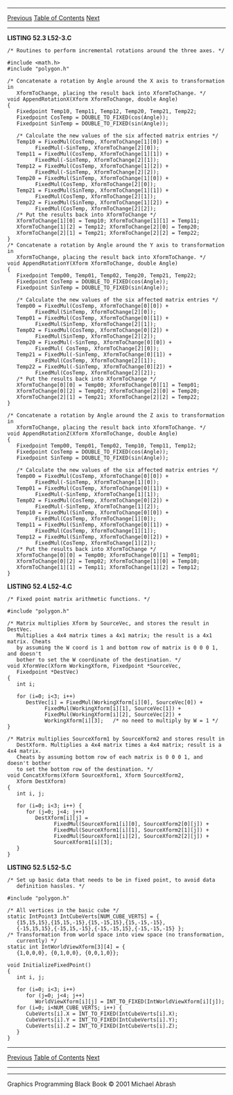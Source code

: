   ------------------------ --------------------------------- --------------------
  [Previous](52-02.html)   [Table of Contents](index.html)   [Next](52-04.html)
  ------------------------ --------------------------------- --------------------

**LISTING 52.3 L52-3.C**

    /* Routines to perform incremental rotations around the three axes. */

    #include <math.h>
    #include "polygon.h"

    /* Concatenate a rotation by Angle around the X axis to transformation in
       XformToChange, placing the result back into XformToChange. */
    void AppendRotationX(Xform XformToChange, double Angle)
    {
       Fixedpoint Temp10, Temp11, Temp12, Temp20, Temp21, Temp22;
       Fixedpoint CosTemp = DOUBLE_TO_FIXED(cos(Angle));
       Fixedpoint SinTemp = DOUBLE_TO_FIXED(sin(Angle));

       /* Calculate the new values of the six affected matrix entries */
       Temp10 = FixedMul(CosTemp, XformToChange[1][0]) +
             FixedMul(-SinTemp, XformToChange[2][0]);
       Temp11 = FixedMul(CosTemp, XformToChange[1][1]) +
             FixedMul(-SinTemp, XformToChange[2][1]);
       Temp12 = FixedMul(CosTemp, XformToChange[1][2]) +
             FixedMul(-SinTemp, XformToChange[2][2]);
       Temp20 = FixedMul(SinTemp, XformToChange[1][0]) +
             FixedMul(CosTemp, XformToChange[2][0]);
       Temp21 = FixedMul(SinTemp, XformToChange[1][1]) +
             FixedMul(CosTemp, XformToChange[2][1]);
       Temp22 = FixedMul(SinTemp, XformToChange[1][2]) +
             FixedMul(CosTemp, XformToChange[2][2]);
       /* Put the results back into XformToChange */
       XformToChange[1][0] = Temp10; XformToChange[1][1] = Temp11;
       XformToChange[1][2] = Temp12; XformToChange[2][0] = Temp20;
       XformToChange[2][1] = Temp21; XformToChange[2][2] = Temp22;
    }
    /* Concatenate a rotation by Angle around the Y axis to transformation in
       XformToChange, placing the result back into XformToChange. */
    void AppendRotationY(Xform XformToChange, double Angle)
    {
       Fixedpoint Temp00, Temp01, Temp02, Temp20, Temp21, Temp22;
       Fixedpoint CosTemp = DOUBLE_TO_FIXED(cos(Angle));
       Fixedpoint SinTemp = DOUBLE_TO_FIXED(sin(Angle));

       /* Calculate the new values of the six affected matrix entries */
       Temp00 = FixedMul(CosTemp, XformToChange[0][0]) +
             FixedMul(SinTemp, XformToChange[2][0]);
       Temp01 = FixedMul(CosTemp, XformToChange[0][1]) +
             FixedMul(SinTemp, XformToChange[2][1]);
       Temp02 = FixedMul(CosTemp, XformToChange[0][2]) +
             FixedMul(SinTemp, XformToChange[2][2]);
       Temp20 = FixedMul(-SinTemp, XformToChange[0][0]) +
             FixedMul( CosTemp, XformToChange[2][0]);
       Temp21 = FixedMul(-SinTemp, XformToChange[0][1]) +
             FixedMul(CosTemp, XformToChange[2][1]);
       Temp22 = FixedMul(-SinTemp, XformToChange[0][2]) +
             FixedMul(CosTemp, XformToChange[2][2]);
       /* Put the results back into XformToChange */
       XformToChange[0][0] = Temp00; XformToChange[0][1] = Temp01;
       XformToChange[0][2] = Temp02; XformToChange[2][0] = Temp20;
       XformToChange[2][1] = Temp21; XformToChange[2][2] = Temp22;
    }

    /* Concatenate a rotation by Angle around the Z axis to transformation in
       XformToChange, placing the result back into XformToChange. */
    void AppendRotationZ(Xform XformToChange, double Angle)
    {
       Fixedpoint Temp00, Temp01, Temp02, Temp10, Temp11, Temp12;
       Fixedpoint CosTemp = DOUBLE_TO_FIXED(cos(Angle));
       Fixedpoint SinTemp = DOUBLE_TO_FIXED(sin(Angle));

       /* Calculate the new values of the six affected matrix entries */
       Temp00 = FixedMul(CosTemp, XformToChange[0][0]) +
             FixedMul(-SinTemp, XformToChange[1][0]);
       Temp01 = FixedMul(CosTemp, XformToChange[0][1]) +
             FixedMul(-SinTemp, XformToChange[1][1]);
       Temp02 = FixedMul(CosTemp, XformToChange[0][2]) +
             FixedMul(-SinTemp, XformToChange[1][2]);
       Temp10 = FixedMul(SinTemp, XformToChange[0][0]) +
             FixedMul(CosTemp, XformToChange[1][0]);
       Temp11 = FixedMul(SinTemp, XformToChange[0][1]) +
             FixedMul(CosTemp, XformToChange[1][1]);
       Temp12 = FixedMul(SinTemp, XformToChange[0][2]) +
             FixedMul(CosTemp, XformToChange[1][2]);
       /* Put the results back into XformToChange */
       XformToChange[0][0] = Temp00; XformToChange[0][1] = Temp01;
       XformToChange[0][2] = Temp02; XformToChange[1][0] = Temp10;
       XformToChange[1][1] = Temp11; XformToChange[1][2] = Temp12;
    }

**LISTING 52.4 L52-4.C**

    /* Fixed point matrix arithmetic functions. */

    #include "polygon.h"

    /* Matrix multiplies Xform by SourceVec, and stores the result in DestVec.
       Multiplies a 4x4 matrix times a 4x1 matrix; the result is a 4x1 matrix. Cheats
       by assuming the W coord is 1 and bottom row of matrix is 0 0 0 1, and doesn't
       bother to set the W coordinate of the destination. */
    void XformVec(Xform WorkingXform, Fixedpoint *SourceVec,
       Fixedpoint *DestVec)
    {
       int i;

       for (i=0; i<3; i++)
          DestVec[i] = FixedMul(WorkingXform[i][0], SourceVec[0]) +
                FixedMul(WorkingXform[i][1], SourceVec[1]) +
                FixedMul(WorkingXform[i][2], SourceVec[2]) +
                WorkingXform[i][3];   /* no need to multiply by W = 1 */
    }

    /* Matrix multiplies SourceXform1 by SourceXform2 and stores result in
       DestXform. Multiplies a 4x4 matrix times a 4x4 matrix; result is a 4x4 matrix.
       Cheats by assuming bottom row of each matrix is 0 0 0 1, and doesn't bother
       to set the bottom row of the destination. */
    void ConcatXforms(Xform SourceXform1, Xform SourceXform2,
       Xform DestXform)
    {
       int i, j;

       for (i=0; i<3; i++) {
          for (j=0; j<4; j++)
             DestXform[i][j] =
                   FixedMul(SourceXform1[i][0], SourceXform2[0][j]) +
                   FixedMul(SourceXform1[i][1], SourceXform2[1][j]) +
                   FixedMul(SourceXform1[i][2], SourceXform2[2][j]) +
                   SourceXform1[i][3];
       }
    }

**LISTING 52.5 L52-5.C**

    /* Set up basic data that needs to be in fixed point, to avoid data
       definition hassles. */

    #include "polygon.h"

    /* All vertices in the basic cube */
    static IntPoint3 IntCubeVerts[NUM_CUBE_VERTS] = {
       {15,15,15},{15,15,-15},{15,-15,15},{15,-15,-15},
       {-15,15,15},{-15,15,-15},{-15,-15,15},{-15,-15,-15} };
    /* Transformation from world space into view space (no transformation,
       currently) */
    static int IntWorldViewXform[3][4] = {
       {1,0,0,0}, {0,1,0,0}, {0,0,1,0}};

    void InitializeFixedPoint()
    {
       int i, j;

       for (i=0; i<3; i++)
          for (j=0; j<4; j++)
             WorldViewXform[i][j] = INT_TO_FIXED(IntWorldViewXform[i][j]);
       for (i=0; i<NUM_CUBE_VERTS; i++) {
          CubeVerts[i].X = INT_TO_FIXED(IntCubeVerts[i].X);
          CubeVerts[i].Y = INT_TO_FIXED(IntCubeVerts[i].Y);
          CubeVerts[i].Z = INT_TO_FIXED(IntCubeVerts[i].Z);
       }
    }

  ------------------------ --------------------------------- --------------------
  [Previous](52-02.html)   [Table of Contents](index.html)   [Next](52-04.html)
  ------------------------ --------------------------------- --------------------

* * * * *

Graphics Programming Black Book © 2001 Michael Abrash
